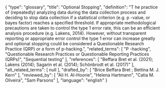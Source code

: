 {
    "type": "glossary",
    "title": "Optional Stopping",
    "definition": "T he practice of (repeatedly) analyzing data during the data collection process and deciding to stop data collection if a statistical criterion (e.g. p -value, or bayes factor) reaches a specified threshold. If appropriate methodological precautions are taken to control the type 1 error rate, this can be an efficient analysis procedure (e.g. Lakens, 2014). However, without transparent reporting or appropriate error control the type 1 error can increase greatly and optional stopping could be considered a Questionable Research Practice (QRP) or a form of p-hacking.",
    "related_terms": [
        "P -hacking",
        "Questionable Research Practices or Questionable Reporting Practices (QRPs)",
        "Sequential testing"
    ],
    "references": [
        "Beffara Bret et al. (2021); Lakens (2014); Sagarin et al. (2014); Schönbrodt et al. (2017)"
    ],
    "alt_related_terms": [
        null
    ],
    "drafted_by": [
        "Brice Beffara Bret ; Bettina M. J. Kern"
    ],
    "reviewed_by": [
        "Ali H. Al-Hoorie",
        "Helena Hartmann",
        "Catia M. Oliveira",
        "Sam Parsons"
    ],
    "language": "english"
}